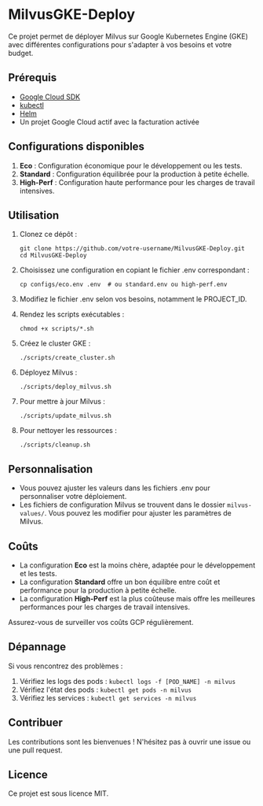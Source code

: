# MilvusGKE-Deploy

Ce projet permet de déployer Milvus sur Google Kubernetes Engine (GKE) avec différentes configurations pour s'adapter à vos besoins et votre budget.

## Prérequis

- [Google Cloud SDK](https://cloud.google.com/sdk/docs/install)
- [kubectl](https://kubernetes.io/docs/tasks/tools/)
- [Helm](https://helm.sh/docs/intro/install/)
- Un projet Google Cloud actif avec la facturation activée

## Configurations disponibles

1. **Eco** : Configuration économique pour le développement ou les tests.
2. **Standard** : Configuration équilibrée pour la production à petite échelle.
3. **High-Perf** : Configuration haute performance pour les charges de travail intensives.

## Utilisation

1. Clonez ce dépôt :
   ```
   git clone https://github.com/votre-username/MilvusGKE-Deploy.git
   cd MilvusGKE-Deploy
   ```

2. Choisissez une configuration en copiant le fichier .env correspondant :
   ```
   cp configs/eco.env .env  # ou standard.env ou high-perf.env
   ```

3. Modifiez le fichier .env selon vos besoins, notamment le PROJECT_ID.

4. Rendez les scripts exécutables :
   ```
   chmod +x scripts/*.sh
   ```

5. Créez le cluster GKE :
   ```
   ./scripts/create_cluster.sh
   ```

6. Déployez Milvus :
   ```
   ./scripts/deploy_milvus.sh
   ```

7. Pour mettre à jour Milvus :
   ```
   ./scripts/update_milvus.sh
   ```

8. Pour nettoyer les ressources :
   ```
   ./scripts/cleanup.sh
   ```

## Personnalisation

- Vous pouvez ajuster les valeurs dans les fichiers .env pour personnaliser votre déploiement.
- Les fichiers de configuration Milvus se trouvent dans le dossier `milvus-values/`. Vous pouvez les modifier pour ajuster les paramètres de Milvus.

## Coûts

- La configuration **Eco** est la moins chère, adaptée pour le développement et les tests.
- La configuration **Standard** offre un bon équilibre entre coût et performance pour la production à petite échelle.
- La configuration **High-Perf** est la plus coûteuse mais offre les meilleures performances pour les charges de travail intensives.

Assurez-vous de surveiller vos coûts GCP régulièrement.

## Dépannage

Si vous rencontrez des problèmes :
1. Vérifiez les logs des pods : `kubectl logs -f [POD_NAME] -n milvus`
2. Vérifiez l'état des pods : `kubectl get pods -n milvus`
3. Vérifiez les services : `kubectl get services -n milvus`

## Contribuer

Les contributions sont les bienvenues ! N'hésitez pas à ouvrir une issue ou une pull request.

## Licence

Ce projet est sous licence MIT.
